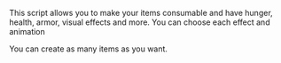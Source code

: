 This script allows you to make your items consumable and have hunger, health, armor, visual effects and more.
You can choose each effect and animation

You can create as many items as you want.
